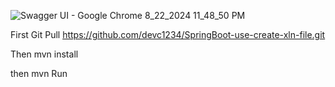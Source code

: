 ![Swagger UI - Google Chrome 8_22_2024 11_48_50 PM](https://github.com/user-attachments/assets/24dd19d4-1784-4462-91bc-1edc0b5acf14)



First Git Pull https://github.com/devc1234/SpringBoot-use-create-xln-file.git



Then mvn install 



then mvn Run

